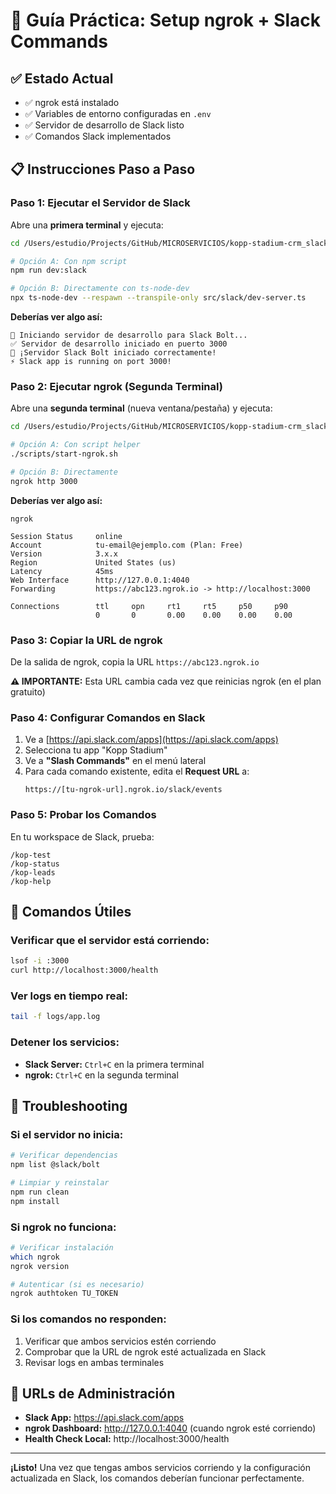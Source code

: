 # 🚀 Guía Práctica: Setup ngrok + Slack Commands

## ✅ Estado Actual

- ✅ ngrok está instalado
- ✅ Variables de entorno configuradas en `.env`
- ✅ Servidor de desarrollo de Slack listo
- ✅ Comandos Slack implementados

## 📋 Instrucciones Paso a Paso

### **Paso 1: Ejecutar el Servidor de Slack**

Abre una **primera terminal** y ejecuta:

```bash
cd /Users/estudio/Projects/GitHub/MICROSERVICIOS/kopp-stadium-crm_slack-hubspot-zappier-notion/kopp-crm-automation

# Opción A: Con npm script
npm run dev:slack

# Opción B: Directamente con ts-node-dev
npx ts-node-dev --respawn --transpile-only src/slack/dev-server.ts
```

**Deberías ver algo así:**

```
🚀 Iniciando servidor de desarrollo para Slack Bolt...
✅ Servidor de desarrollo iniciado en puerto 3000
🎉 ¡Servidor Slack Bolt iniciado correctamente!
⚡ Slack app is running on port 3000!
```

### **Paso 2: Ejecutar ngrok (Segunda Terminal)**

Abre una **segunda terminal** (nueva ventana/pestaña) y ejecuta:

```bash
cd /Users/estudio/Projects/GitHub/MICROSERVICIOS/kopp-stadium-crm_slack-hubspot-zappier-notion/kopp-crm-automation

# Opción A: Con script helper
./scripts/start-ngrok.sh

# Opción B: Directamente
ngrok http 3000
```

**Deberías ver algo así:**

```
ngrok

Session Status     online
Account            tu-email@ejemplo.com (Plan: Free)
Version            3.x.x
Region             United States (us)
Latency            45ms
Web Interface      http://127.0.0.1:4040
Forwarding         https://abc123.ngrok.io -> http://localhost:3000

Connections        ttl     opn     rt1     rt5     p50     p90
                   0       0       0.00    0.00    0.00    0.00
```

### **Paso 3: Copiar la URL de ngrok**

De la salida de ngrok, copia la URL `https://abc123.ngrok.io`

**⚠️ IMPORTANTE:** Esta URL cambia cada vez que reinicias ngrok (en el plan gratuito)

### **Paso 4: Configurar Comandos en Slack**

1. Ve a [https://api.slack.com/apps](https://api.slack.com/apps)
2. Selecciona tu app "Kopp Stadium"
3. Ve a **"Slash Commands"** en el menú lateral
4. Para cada comando existente, edita el **Request URL** a:
   ```
   https://[tu-ngrok-url].ngrok.io/slack/events
   ```

### **Paso 5: Probar los Comandos**

En tu workspace de Slack, prueba:

```
/kop-test
/kop-status
/kop-leads
/kop-help
```

## 🔧 Comandos Útiles

### **Verificar que el servidor está corriendo:**

```bash
lsof -i :3000
curl http://localhost:3000/health
```

### **Ver logs en tiempo real:**

```bash
tail -f logs/app.log
```

### **Detener los servicios:**

- **Slack Server:** `Ctrl+C` en la primera terminal
- **ngrok:** `Ctrl+C` en la segunda terminal

## 🚨 Troubleshooting

### **Si el servidor no inicia:**

```bash
# Verificar dependencias
npm list @slack/bolt

# Limpiar y reinstalar
npm run clean
npm install
```

### **Si ngrok no funciona:**

```bash
# Verificar instalación
which ngrok
ngrok version

# Autenticar (si es necesario)
ngrok authtoken TU_TOKEN
```

### **Si los comandos no responden:**

1. Verificar que ambos servicios estén corriendo
2. Comprobar que la URL de ngrok esté actualizada en Slack
3. Revisar logs en ambas terminales

## 📱 URLs de Administración

- **Slack App:** https://api.slack.com/apps
- **ngrok Dashboard:** http://127.0.0.1:4040 (cuando ngrok esté corriendo)
- **Health Check Local:** http://localhost:3000/health

---

**¡Listo!** Una vez que tengas ambos servicios corriendo y la configuración actualizada en Slack, los comandos deberían funcionar perfectamente.
